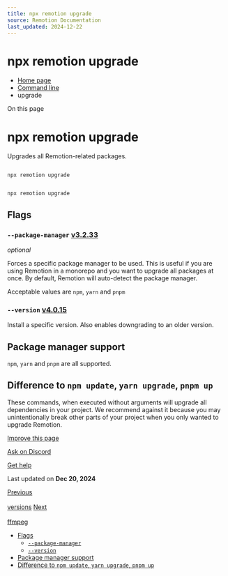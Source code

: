 ```yaml
---
title: npx remotion upgrade
source: Remotion Documentation
last_updated: 2024-12-22
---
```


# npx remotion upgrade

- [Home page](/)
- [Command line](/docs/cli/)
- upgrade

On this page

# npx remotion upgrade

Upgrades all Remotion-related packages.

```

npx remotion upgrade
```

```

npx remotion upgrade
```

## Flags [​](\#flags "Direct link to Flags")

### `--package-manager` [v3.2.33](https://github.com/remotion-dev/remotion/releases/v3.2.33) [​](\#--package-manager "Direct link to --package-manager")

_optional_

Forces a specific package manager to be used. This is useful if you are using Remotion in a monorepo and you want to upgrade all packages at once. By default, Remotion will auto-detect the package manager.

Acceptable values are `npm`, `yarn` and `pnpm`

### `--version` [v4.0.15](https://github.com/remotion-dev/remotion/releases/v4.0.15) [​](\#--version "Direct link to --version")

Install a specific version. Also enables downgrading to an older version.

## Package manager support [​](\#package-manager-support "Direct link to Package manager support")

`npm`, `yarn` and `pnpm` are all supported.

## Difference to `npm update`, `yarn upgrade`, `pnpm up` [​](\#difference-to-npm-update-yarn-upgrade-pnpm-up "Direct link to difference-to-npm-update-yarn-upgrade-pnpm-up")

These commands, when executed without arguments will upgrade all dependencies in your project. We recommend against it because you may unintentionally break other parts of your project when you only wanted to upgrade Remotion.

[Improve this page](https://github.com/remotion-dev/remotion/edit/main/packages/docs/docs/cli/upgrade.mdx)

[Ask on Discord](https://remotion.dev/discord)

[Get help](/docs/get-help)

Last updated on **Dec 20, 2024**

[Previous\
\
versions](/docs/cli/versions) [Next\
\
ffmpeg](/docs/cli/ffmpeg)

- [Flags](#flags)
  - [`--package-manager`](#--package-manager)
  - [`--version`](#--version)
- [Package manager support](#package-manager-support)
- [Difference to `npm update`, `yarn upgrade`, `pnpm up`](#difference-to-npm-update-yarn-upgrade-pnpm-up)
